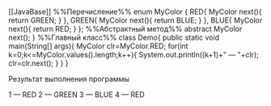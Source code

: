 [[JavaBase]]
%%Перечисление%%
enum MyColor {
	RED{
		MyColor next(){
			return GREEN;
		}
	},
	GREEN{
		MyColor next(){
			return BLUE;
		}
	},
	BLUE{
		MyColor next(){
			return RED;
		}
	};
%%Абстрактный метод%%
	abstract MyColor next();
}
%%Главный класс%%
class Demo{
	public static void main(String[] args){
		MyColor clr=MyColor.RED;
		for(int k=0;k<=MyColor.values().length;k++){
			System.out.println((k+1)+" — "+clr);
			clr=clr.next();
		}
	}
}

Результат выполнения программы 

1 — RED
2 — GREEN
3 — BLUE
4 — RED